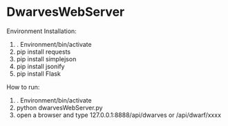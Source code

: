 # DwarvesWebServer

Environment Installation:
1. . Environment/bin/activate
2. pip install requests
3. pip install simplejson
4. pip install jsonify
5. pip install Flask


How to run:
1. . Environment/bin/activate
2. python dwarvesWebServer.py
3. open a browser and type 127.0.0.1:8888/api/dwarves or /api/dwarf/xxxx
